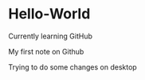 # Hello-World
Currently learning GitHub

My first note on Github

Trying to do some changes on desktop
